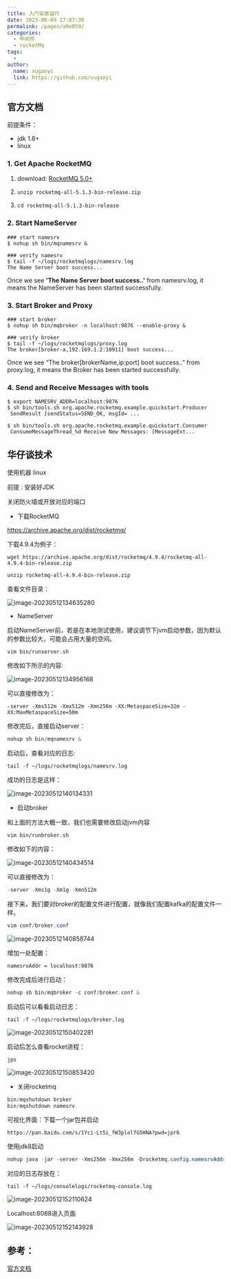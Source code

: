 ```yaml
---
title: 入门安装运行
date: 2023-06-09 17:07:38
permalink: /pages/a9e059/
categories:
  - 中间件
  - rocketMq
tags:
  - 
author: 
  name: xugaoyi
  link: https://github.com/xugaoyi
---
```




## 官方文档

前提条件：

- jdk 1.8+
- linux



### 1. Get Apache RocketMQ



1. download: [RocketMQ 5.0+ ](https://dist.apache.org/repos/dist/release/rocketmq/5.1.3/rocketmq-all-5.1.3-bin-release.zip)



2. `unzip rocketmq-all-5.1.3-bin-release.zip`



3. `cd rocketmq-all-5.1.3-bin-release`



### 2. Start NameServer

```shell
### start namesrv
$ nohup sh bin/mqnamesrv &
 
### verify namesrv 
$ tail -f ~/logs/rocketmqlogs/namesrv.log
The Name Server boot success...
```

Once we see **'The Name Server boot success..'** from namesrv.log, it means the NameServer has been started successfully.





### 3. Start Broker and Proxy

```shell
### start broker
$ nohup sh bin/mqbroker -n localhost:9876 --enable-proxy &

### verify broker
$ tail -f ~/logs/rocketmqlogs/proxy.log 
The broker[broker-a,192.169.1.2:10911] boot success...
```

Once we see “The broker[brokerName,ip:port] boot success..” from proxy.log, it means the Broker has been started successfully.





### 4. Send and Receive Messages with tools

```shell
$ export NAMESRV_ADDR=localhost:9876
$ sh bin/tools.sh org.apache.rocketmq.example.quickstart.Producer
 SendResult [sendStatus=SEND_OK, msgId= ...

$ sh bin/tools.sh org.apache.rocketmq.example.quickstart.Consumer
 ConsumeMessageThread_%d Receive New Messages: [MessageExt...
```











## 华仔谈技术



使用机器 linux

前提 : 安装好JDK

关闭防火墙或开放对应的端口



- 下载RocketMQ

https://archive.apache.org/dist/rocketmq/

下载4.9.4为例子：

```shell
wget https://archive.apache.org/dist/rocketmq/4.9.4/rocketmq-all-4.9.4-bin-release.zip

unzip rocketmq-all-4.9.4-bin-release.zip 
```



查看文件目录：

![image-20230512134635280](https://2290653824-github-io.oss-cn-hangzhou.aliyuncs.com/undefinedimage-20230512134635280.png)



- NameServer

启动NameServer前，若是在本地测试使用，建议调节下jvm启动参数，因为默认的参数比较大，可能会占用大量的空间。

```
vim bin/runserver.sh
```

修改如下所示的内容:

![image-20230512134956168](https://2290653824-github-io.oss-cn-hangzhou.aliyuncs.com/undefinedimage-20230512134956168.png)

可以直接修改为：

```
-server -Xms512m -Xmx512m -Xmn256m -XX:MetaspaceSize=32m -XX:MaxMetaspaceSize=50m
```

修改完后，直接启动server：

```java
nohup sh bin/mqnamesrv &
```

启动后，查看对应的日志:

```
tail -f ~/logs/rocketmqlogs/namesrv.log
```

成功的日志是这样：

![image-20230512140134331](https://2290653824-github-io.oss-cn-hangzhou.aliyuncs.com/undefinedimage-20230512140134331.png)

- 启动broker

和上面的方法大概一致，我们也需要修改启动jvm内容

```
vim bin/runbroker.sh
```

修改如下的内容：

![image-20230512140434514](https://2290653824-github-io.oss-cn-hangzhou.aliyuncs.com/undefinedimage-20230512140434514.png)

可以直接修改为：

```java
-server -Xms1g -Xm1g -Xmn512m
```



接下来，我们要对broker的配置文件进行配置，就像我们配置kafka的配置文件一样。

```java
vim conf/broker.conf
```

![image-20230512140858744](https://2290653824-github-io.oss-cn-hangzhou.aliyuncs.com/undefinedimage-20230512140858744.png)

增加一处配置：

```
namesrvAddr = localhost:9876
```

修改完成后进行启动：

```java
nohup sh bin/mqbroker -c conf/broker.conf &
```

启动后可以看看启动日志：

```
tail -f ~/logs/rocketmqlogs/broker.log
```



![image-20230512150402281](https://2290653824-github-io.oss-cn-hangzhou.aliyuncs.com/undefinedimage-20230512150402281.png)



启动后怎么查看rocket进程：

```
jps
```

![image-20230512150853420](https://2290653824-github-io.oss-cn-hangzhou.aliyuncs.com/undefinedimage-20230512150853420.png)





- 关闭rocketmq

```java
bin/mqshutdown broker
bin/mqshutdown namesrv  
```



可视化界面：下载一个jar包并启动

```
https://pan.baidu.com/s/1Yci-Lt5i_fW3plolfG5HNA?pwd=jpr6
```

使用jdk8启动

```java
nohup java -jar -server -Xms256m -Xmx256m -Drocketmq.config.namesrvAddr=localhost:9876 -Dserver.port=8088 rocketmq-console-ng-1.0.1.jar &
```

对应的日志存放在：

```
tail -f ~/logs/consolelogs/rocketmq-console.log
```

![image-20230512152110624](https://2290653824-github-io.oss-cn-hangzhou.aliyuncs.com/undefinedimage-20230512152110624.png)

Localhost:8088进入页面

![image-20230512152143928](https://2290653824-github-io.oss-cn-hangzhou.aliyuncs.com/undefinedimage-20230512152143928.png)





## 参考：

[官方文档](https://rocketmq.apache.org/docs/quickStart/01quickstart)

